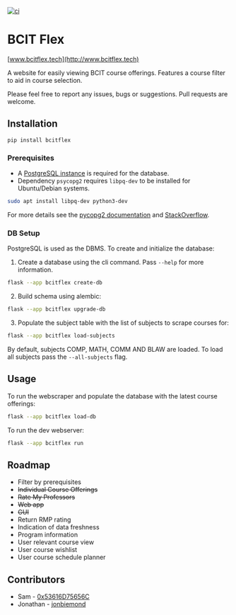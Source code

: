 [![ci](https://github.com/jonbiemond/BCIT-Flex/actions/workflows/ci.yml/badge.svg?branch=main)](https://github.com/jonbiemond/BCIT-Flex/actions/workflows/ci.yml)
# BCIT Flex
[www.bcitflex.tech](http://www.bcitflex.tech)

A website for easily viewing BCIT course offerings.
Features a course filter to aid in course selection.

Please feel free to report any issues, bugs or suggestions. Pull requests are welcome.

## Installation

`pip install bcitflex`

### Prerequisites
* A [PostgreSQL instance](https://www.postgresql.org/download/) is required for the database.
* Dependency `psycopg2` requires `libpq-dev` to be installed for Ubuntu/Debian systems.
```bash
sudo apt install libpq-dev python3-dev
```
For more details see the [pycopg2 documentation](https://www.psycopg.org/docs/install.html#install-from-source) and [StackOverflow](https://stackoverflow.com/questions/5420789/how-to-install-psycopg2-with-pip-on-python).

### DB Setup

PostgreSQL is used as the DBMS.
To create and initialize the database:

1. Create a database using the cli command. Pass `--help` for more information.
```bash
flask --app bcitflex create-db
```
2. Build schema using alembic:
```bash
flask --app bcitflex upgrade-db
```
3. Populate the subject table with the list of subjects to scrape courses for:
```bash
flask --app bcitflex load-subjects
```
By default, subjects COMP, MATH, COMM AND BLAW are loaded. To load all subjects pass the `--all-subjects` flag.

## Usage

To run the webscraper and populate the database with the latest course offerings:
```bash
flask --app bcitflex load-db
```

To run the dev webserver:
```bash
flask --app bcitflex run
```

## Roadmap

- Filter by prerequisites
- ~~Individual Course Offerings~~
- ~~Rate My Professors~~
- ~~Web app~~
- ~~GUI~~
- Return RMP rating
- Indication of data freshness
- Program information
- User relevant course view
- User course wishlist
- User course schedule planner

## Contributors

- Sam - [0x53616D75656C](https://github.com/0x53616D75656C)
- Jonathan - [jonbiemond](https://github.com/jonbiemond)

